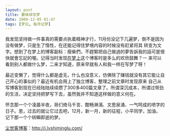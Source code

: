 ```yaml
---
layout: post
title: 要继续写梦
date: 2009-12-05 01:47
tags: [梦见, 每月记梦]
---
```

我发现坚持做一件事真的需要点执着精神才行，11月份没记下几遍梦，倒不是因为没有做梦，只是生了惰性，在还能记得住梦境内容的时候没有赶紧将其 转变为文字。想到了在梦上的博客副标：廢柴們，不趕緊把自己做過的夢告訴我的話可是很快就會忘記的喔。记得当时发现<a href="http://ondream.org/" target="_blank">在梦上</a>这个博客时是多么的欢欣鼓舞？一 来可以看到别人都做什么梦，二来才知道，原来早就有人和我一样在写梦了呀！

最近变懒了，觉得什么都是虚无，什么也没意义，仿佛除了赚钱就没有其它能让自己开心的事似的？最近有机会用上了独立博客，整理之前文章时发现原来 自己从写博客到现在已经陆陆续续攒了300多400篇文章了。所谓深沉成本，所谓过带劲的生活，决定坚持把梦写下去，虽然我并不知道这样做的意义何在。

怀念那一个个凌晨半夜，哥们倚马千言、酣畅淋漓、文思泉涌、一气呵成的喷字的日子。恩，过去的就让它过去吧，12月，新一月，新的征程，小平同学，加油，记下那一个个转瞬即逝的梦。

<a href="http://i.lvshiminglu.com/">尘世客博客</a>：<a href="http://i.lvshiminglu.com/">http://i.lvshiminglu.com/</a>

